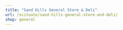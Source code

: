 ```yaml
---
title: "Sand Hills General Store & Deli"
url: /scituate/sand-hills-general-store-and-deli/
shop: general
---
```

